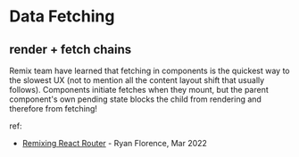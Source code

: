 # Data Fetching

## render + fetch chains

Remix team have learned that fetching in components is the quickest way to the slowest UX (not to mention all the content layout shift that usually follows). Components initiate fetches when they mount, but the parent component's own pending state blocks the child from rendering and therefore from fetching!

ref:

- [Remixing React Router](https://remix.run/blog/remixing-react-router) - Ryan Florence, Mar 2022
